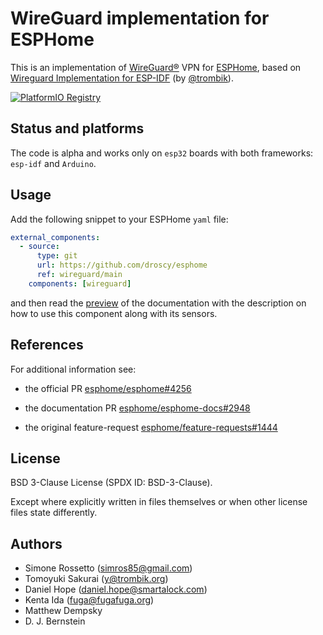# WireGuard implementation for ESPHome

This is an implementation of [WireGuard&reg;](https://www.wireguard.com/) VPN
for [ESPHome](https://esphome.io/), based on
[Wireguard Implementation for ESP-IDF](https://github.com/trombik/esp_wireguard)
(by [@trombik](https://github.com/trombik)).

[![PlatformIO Registry](https://badges.registry.platformio.org/packages/droscy/library/esp_wireguard.svg)](https://registry.platformio.org/libraries/droscy/esp_wireguard)


## Status and platforms

The code is alpha and works only on `esp32` boards with both
frameworks: `esp-idf` and `Arduino`.


## Usage

Add the following snippet to your ESPHome `yaml` file:

```yaml
external_components:
  - source:
      type: git
      url: https://github.com/droscy/esphome
      ref: wireguard/main
    components: [wireguard]
```

and then read the [preview](https://deploy-preview-2948--esphome.netlify.app/components/wireguard.html)
of the documentation with the description on how to use this component
along with its sensors.


## References

For additional information see:

* the official PR [esphome/esphome#4256](https://github.com/esphome/esphome/pull/4256)

* the documentation PR [esphome/esphome-docs#2948](https://github.com/esphome/esphome-docs/pull/2948)

* the original feature-request [esphome/feature-requests#1444](https://github.com/esphome/feature-requests/issues/1444)


## License

BSD 3-Clause License (SPDX ID: BSD-3-Clause).

Except where explicitly written in files themselves or when other license files state differently.


## Authors

* Simone Rossetto (simros85@gmail.com)
* Tomoyuki Sakurai (y@trombik.org)
* Daniel Hope (daniel.hope@smartalock.com)
* Kenta Ida (fuga@fugafuga.org)
* Matthew Dempsky
* D. J. Bernstein
